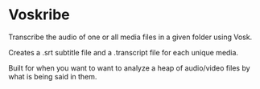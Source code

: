 # Voskribe
Transcribe the audio of one or all media files in a given folder using Vosk.

Creates a .srt subtitle file and a .transcript file for each unique media.

Built for when you want to want to analyze a heap of audio/video files by what is being said in them.
